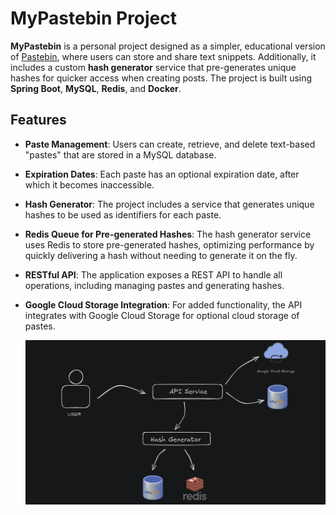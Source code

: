 # MyPastebin Project

**MyPastebin** is a personal project designed as a simpler, educational version of [Pastebin](https://pastebin.com/), where users can store and share text snippets. 
Additionally, it includes a custom **hash generator** service that pre-generates unique hashes for quicker access when creating posts. The project is built using **Spring Boot**, **MySQL**, **Redis**, and **Docker**.

## Features

- **Paste Management**: Users can create, retrieve, and delete text-based "pastes" that are stored in a MySQL database.
- **Expiration Dates**: Each paste has an optional expiration date, after which it becomes inaccessible.
- **Hash Generator**: The project includes a service that generates unique hashes to be used as identifiers for each paste.
- **Redis Queue for Pre-generated Hashes**: The hash generator service uses Redis to store pre-generated hashes, optimizing performance by quickly delivering a hash without needing to generate it on the fly.
- **RESTful API**: The application exposes a REST API to handle all operations, including managing pastes and generating hashes.
- **Google Cloud Storage Integration**: For added functionality, the API integrates with Google Cloud Storage for optional cloud storage of pastes.

  ![System Overview](https://github.com/mypastebin/.github/blob/main/shema_mpb.png)
